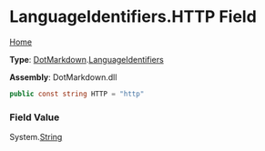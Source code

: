 # LanguageIdentifiers\.HTTP Field

[Home](../../../README.md)

**Type**: [DotMarkdown](../../README.md)\.[LanguageIdentifiers](../README.md)

**Assembly**: DotMarkdown\.dll

```csharp
public const string HTTP = "http"
```

### Field Value

System\.[String](https://docs.microsoft.com/en-us/dotnet/api/system.string)